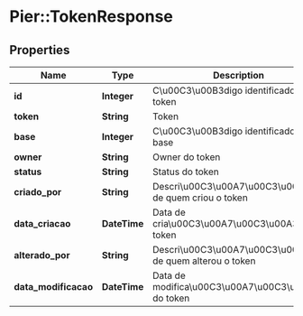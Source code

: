 # Pier::TokenResponse

## Properties
Name | Type | Description | Notes
------------ | ------------- | ------------- | -------------
**id** | **Integer** | C\u00C3\u00B3digo identificador do token | [optional] 
**token** | **String** | Token | [optional] 
**base** | **Integer** | C\u00C3\u00B3digo identificador da base | [optional] 
**owner** | **String** | Owner do token | [optional] 
**status** | **String** | Status do token | [optional] 
**criado_por** | **String** | Descri\u00C3\u00A7\u00C3\u00A3o de quem criou o token | [optional] 
**data_criacao** | **DateTime** | Data de cria\u00C3\u00A7\u00C3\u00A3o do token | [optional] 
**alterado_por** | **String** | Descri\u00C3\u00A7\u00C3\u00A3o de quem alterou o token | [optional] 
**data_modificacao** | **DateTime** | Data de modifica\u00C3\u00A7\u00C3\u00A3o do token | [optional] 



